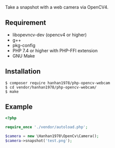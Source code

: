 Take a snapshot with a web camera via OpenCV4.

## Requirement

- libopevncv-dev (opencv4 or higher)
- g++
- pkg-config
- PHP 7.4 or higher with PHP-FFI extension
- GNU Make

## Installation

```
$ composer require hanhan1978/php-opencv-webcam
$ cd vendor/hanhan1978/php-opencv-webcam/
$ make
```

## Example

```PHP
<?php

require_once './vendor/autoload.php';

$camera = new \Hanhan1978\OpenCv\Camera();
$camera->snapshot('test.png');
```
